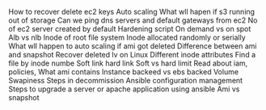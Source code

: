 How to recover delete ec2 keys
Auto scaling
What wll hapen if s3 running out of storage
Can we ping dns servers and default gateways from ec2
No of ec2 server created by default
Hardening script
On demand vs on spot
Alb vs nlb
Inode of root file system
Inode allocated randomly or serially
What wll happen to auto scaling if ami got deleted
Difference between ami and snapshot
Recover deleted lv on Linux
Different inode attributes
Find a file by inode numbe
Soft link hard link
Soft vs hard limit
Read about iam, policies,
What ami contains
Instance backeed vs  ebs backed
Volume
Swapiness
Steps in decommission
Ansible configuration management
Steps to upgrade a server or apache application using ansible
Ami vs snapshot
